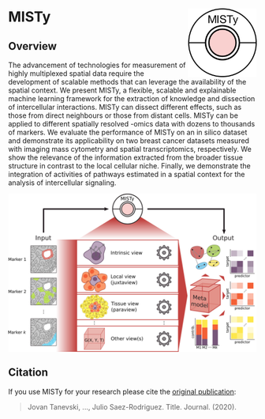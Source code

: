 # MISTy <img src="man/figures/logo.png" align="right" height="139">

<!-- badges: start -->
<!-- badges: end -->

## Overview

The advancement of technologies for measurement of highly multiplexed spatial data require the development of scalable methods that can leverage the availability of the spatial context. We present MISTy, a flexible, scalable and explainable machine learning framework for the extraction of knowledge and dissection of intercellular interactions. MISTy can dissect different effects, such as those from direct neighbours or those from distant cells. MISTy can be applied to different spatially resolved -omics data with dozens to thousands of markers. We evaluate the performance of MISTy on an in silico dataset and demonstrate its applicability on two breast cancer datasets measured with imaging mass cytometry and spatial transcriptomics, respectively. We show the relevance of the information extracted from the broader tissue structure in contrast to the local cellular niche. Finally, we demonstrate the integration of activities of pathways estimated in a spatial context for the analysis of intercellular signaling.

<img src="man/figures/graphical_abstract.png" align="center" width="800">

## Citation
If you use MISTy for your research please cite the [original publication](): 

> Jovan Tanevski, ..., Julio Saez-Rodriguez. Title. Journal. (2020).

